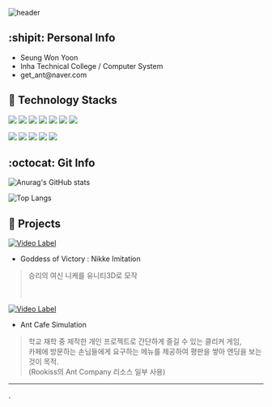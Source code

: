 ![header](https://capsule-render.vercel.app/api?type=waving&color=auto&height=300&section=header&text=Yoon's%20Github&fontSize=50&animation=fadeIn&fontColor=000000)

## :shipit: Personal Info
- Seung Won Yoon
- Inha Technical College / Computer System 
- get_ant@&#65279;naver.com<br>


## 🔨 Technology Stacks
<span><img src="https://img.shields.io/badge/C++-00599C?style=flat&logo=c%2B%2B&logoColor=white"/></span>
<span><img src="https://img.shields.io/badge/C%23-239120?style=flat&logo=Csharp&logoColor=white"/></span>
<span><img src="https://img.shields.io/badge/JavaScript-dbab09?style=flat&logo=javascript&logoColor=white"/></span>
<span><img src="https://img.shields.io/badge/HTML-e34f26?style=flat&logo=html5&logoColor=white"/></span>
<span><img src="https://img.shields.io/badge/SpringBoot-6DB33F?style=flat&logo=springboot&logoColor=white"/></span>
<span><img src="https://img.shields.io/badge/MySQL-4479A1?style=flat&logo=mysql&logoColor=white"/></span>
<span><img src="https://img.shields.io/badge/ThymeLeaf-005F0F?style=flat&logo=thymeleaf&logoColor=white"/></span>

<span><img src="https://img.shields.io/badge/Unity-FFFFFF?style=flat&logo=unity&logoColor=black"/></span>
<span><img src="https://img.shields.io/badge/VS-5C2D91?style=flat&logo=visualstudio&logoColor=white"/></span>
<span><img src="https://img.shields.io/badge/VSCode-007ACC?style=flat&logo=visualstudiocode&logoColor=white"/></span>
<span><img src="https://img.shields.io/badge/Eclipse-2C2255?style=flat&logo=eclipse&logoColor=white"/></span>
<span><img src="https://img.shields.io/badge/AndroidStudio-3DDC84?style=flat&logo=AndroidStudio&logoColor=white"/></span>
<br>


## :octocat: Git Info
![Anurag's GitHub stats](https://github-readme-stats.vercel.app/api?username=pardax&show_icons=true&theme=radical&hide=stars)

![Top Langs](https://github-readme-stats-sand-six-91.vercel.app/api/top-langs/?username=pardax&layout=compact&theme=dracula)

## :potato: Projects
[![Video Label](http://img.youtube.com/vi/rTrZQxkkb_8/0.jpg)](https://youtu.be/rTrZQxkkb_8)
- Goddess of Victory : Nikke Imitation 
> 승리의 여신 니케를 유니티3D로 모작
<br/><br/><br/>

[![Video Label](http://img.youtube.com/vi/t8BDc-IJk2g/0.jpg)](https://youtu.be/t8BDc-IJk2g)
- Ant Cafe Simulation   
> 학교 재학 중 제작한 개인 프로젝트로 간단하게 즐길 수 있는 클리커 게임,<br>
> 카페에 방문하는 손님들에게 요구하는 메뉴를 제공하여 평판을 쌓아 엔딩을 보는것이 목적.<br>
> (Rookiss의 Ant Company 리소스 일부 사용)

***
.
 
